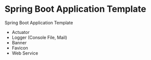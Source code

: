 # Spring Boot Application Template

Spring Boot Application Template

- Actuator
- Logger (Console File, Mail)
- Banner
- Favicon
- Web Service